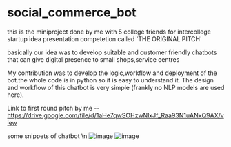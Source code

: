# social_commerce_bot
this is the miniproject done by me with 5 college friends for intercollege startup idea presentation competetion called 'THE ORIGINAL PITCH'

basically our idea was to develop suitable and customer friendly chatbots that can give digital presence to small shops,service centres

My contribution was to develop the logic,workflow and deployment of the bot.the whole code is in python so it is easy to understand it.
The design and workflow of this chatbot is very simple (frankly no NLP models are used here).

Link to first round pitch by me --
https://drive.google.com/file/d/1aHe7qwSOHzwNlxJf_Raa93N1uANxQ9AX/view

some snippets of chatbot \n
![image](https://user-images.githubusercontent.com/56029669/185778015-c0376265-7bb5-4b55-99e3-48caa061e2cc.png)
![image](https://user-images.githubusercontent.com/56029669/185778025-3df5023e-65cb-4e74-9599-94ba90a365b6.png)
 
